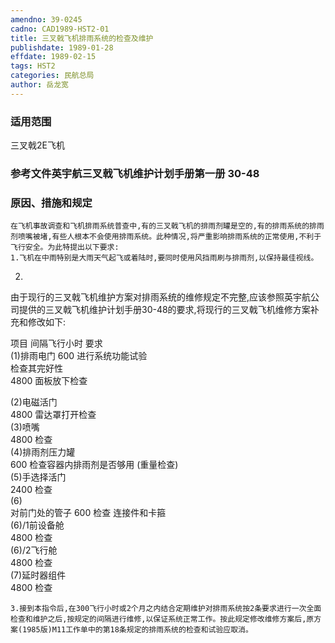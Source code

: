 ```yaml
---
amendno: 39-0245  
cadno: CAD1989-HST2-01  
title: 三叉戟飞机排雨系统的检查及维护  
publishdate: 1989-01-28  
effdate: 1989-02-15  
tags: HST2  
categories: 民航总局  
author: 岳龙宽  
---
```

  
### 适用范围  
三叉戟2E飞机  
  
<!--more-->  
### 参考文件英宇航三叉戟飞机维护计划手册第一册 30-48  
  
### 原因、措施和规定  
    在飞机事故调查和飞机排雨系统普查中,有的三叉戟飞机的排雨剂罐是空的,有的排雨系统的排雨剂喷嘴被堵,有些人根本不会使用排雨系统。此种情况,将严重影响排雨系统的正常使用,不利于飞行安全。为此特提出以下要求:  
    1.飞机在中雨特别是大雨天气起飞或着陆时,要同时使用风挡雨刷与排雨剂,以保持最佳视线。  
2.  
由于现行的三叉戟飞机维护方案对排雨系统的维修规定不完整,应该参照英宇航公司提供的三叉戟飞机维护计划手册30-48的要求,将现行的三叉戟飞机维修方案补充和修改如下:  
  
项目  间隔飞行小时  要求  
(1)排雨电门    600   进行系统功能试验  
检查其完好性  
4800   面板放下检查  
  
    
(2)电磁活门  
4800  	雷达罩打开检查  
(3)喷嘴  
4800  	检查  
(4)排雨剂压力罐	  
       600  检查容器内排雨剂是否够用 (重量检查)  
(5)手选择活门  
2400  	检查  
(6)  
对前门处的管子 	 600  检查    连接件和卡箍  
(6)/1前设备舱  
4800  	检查  
(6)/2飞行舱  
4800  	检查  
(7)延时器组件  
4800  	检查  
  
    3.接到本指令后,在300飞行小时或2个月之内结合定期维护对排雨系统按2条要求进行一次全面检查和维护之后,按规定的间隔进行维修,以保证系统正常工作。按此规定修改维修方案后,原方案(1985版)M11工作单中的第18条规定的排雨系统的检查和试验应取消。  
